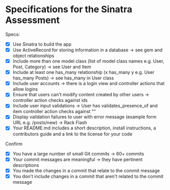 # Specifications for the Sinatra Assessment

Specs:
- [x] Use Sinatra to build the app
- [x] Use ActiveRecord for storing information in a database -> see gem and object relationships
- [x] Include more than one model class (list of model class names e.g. User, Post, Category) -> see User and Item
- [x] Include at least one has_many relationship (x has_many y e.g. User has_many Posts) -> see has_many in User class
- [x] Include user accounts -> there is a login view and controller actions that allow logins
- [x] Ensure that users can't modify content created by other users -> controller action checks against ids
- [x] Include user input validations -> User has validates_presence_of and item controller action checks against ""
- [x] Display validation failures to user with error message (example form URL e.g. /posts/new) -> Rack Flash
- [x] Your README.md includes a short description, install instructions, a contributors guide and a link to the license for your code

Confirm
- [x] You have a large number of small Git commits -> 60+ commits
- [x] Your commit messages are meaningful -> they have pertinent descriptions
- [x] You made the changes in a commit that relate to the commit message
- [x] You don't include changes in a commit that aren't related to the commit message
